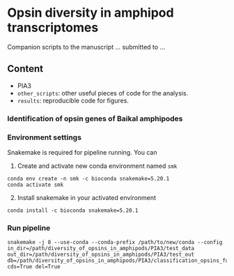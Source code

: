 # Opsin diversity in amphipod transcriptomes

Companion scripts to the manuscript ... submitted to ... 

## Content

* PIA3
* `other_scripts`: other useful pieces of code for the analysis.
* `results`: reproducible code for figures.

### Identification of opsin genes of Baikal amphipodes

### Environment settings

Snakemake is required for pipeline running. You can

1) Create and activate new conda environment named `smk`

```commandline
conda env create -n smk -c bioconda snakemake=5.20.1
conda activate smk
```

2) Install snakemake in your activated environment

```commandline
conda install -c bioconda snakemake=5.20.1
```

### Run pipeline

```commandline
snakemake -j 8 --use-conda --conda-prefix /path/to/new/conda --config in_dir=/path/diversity_of_opsins_in_amphipods/PIA3/test_data out_dir=/path/diversity_of_opsins_in_amphipods/PIA3/test_out db=/path/diversity_of_opsins_in_amphipods/PIA3/classification_opsins_full_aa.fasta cds=True del=True
```